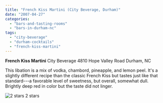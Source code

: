 ```yaml
---
title: "French Kiss Martini (City Beverage, Durham)"
date: "2007-04-27"
categories:
  - "bars-and-tasting-rooms"
  - "bars-in-durham-nc"
tags:
  - "city-beverage"
  - "durham-cocktails"
  - "french-kiss-martini"
---
```


**French Kiss Martini** City Beverage 4810 Hope Valley Road Durham, NC

This libation is a mix of vodka, chambord, pineapple, and lemon peel. It's a slightly different recipe than the classic French Kiss but tastes just like that standard---a favorable level of sweetness, but overall, somewhat dull. Brightly deep red in color but the taste did not linger.




<div class="caption">

![2 stars](http://s3.amazonaws.com/thegourmez-wpmedia/2009/02/rating_chicken11.gif "rating_chicken11") 2 stars</div>

